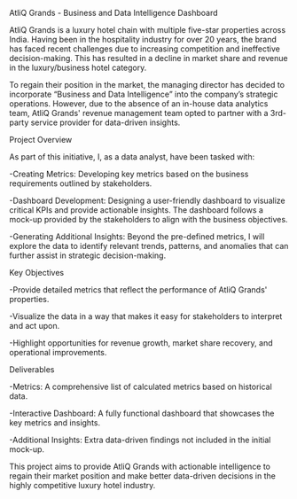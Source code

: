AtliQ Grands - Business and Data Intelligence Dashboard

AtliQ Grands is a luxury hotel chain with multiple five-star properties across India. Having been in the hospitality industry for over 20 years, the brand has faced recent challenges due to increasing competition and ineffective decision-making. This has resulted in a decline in market share and revenue in the luxury/business hotel category.

To regain their position in the market, the managing director has decided to incorporate “Business and Data Intelligence” into the company’s strategic operations. However, due to the absence of an in-house data analytics team, AtliQ Grands' revenue management team opted to partner with a 3rd-party service provider for data-driven insights.

Project Overview


As part of this initiative, I, as a data analyst, have been tasked with:

-Creating Metrics: Developing key metrics based on the business requirements outlined by stakeholders.

-Dashboard Development: Designing a user-friendly dashboard to visualize critical KPIs and provide actionable insights. The dashboard follows a mock-up provided by the stakeholders to align with the business objectives.

-Generating Additional Insights: Beyond the pre-defined metrics, I will explore the data to identify relevant trends, patterns, and anomalies that can further assist in strategic decision-making.

Key Objectives


-Provide detailed metrics that reflect the performance of AtliQ Grands' properties.

-Visualize the data in a way that makes it easy for stakeholders to interpret and act upon.

-Highlight opportunities for revenue growth, market share recovery, and operational improvements.

Deliverables


-Metrics: A comprehensive list of calculated metrics based on historical data.

-Interactive Dashboard: A fully functional dashboard that showcases the key metrics and insights.

-Additional Insights: Extra data-driven findings not included in the initial mock-up.

This project aims to provide AtliQ Grands with actionable intelligence to regain their market position and make better data-driven decisions in the highly competitive luxury hotel industry.

